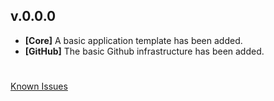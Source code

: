 ## v.0.0.0
- **[Core]** A basic application template has been added.
- **[GitHub]** The basic Github infrastructure has been added.
#
[Known Issues](https://github.com/YakkaDev/DiscordJS-Dual-Boilerplate/issues)